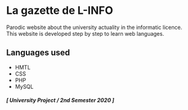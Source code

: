 # La gazette de L-INFO
Parodic website about the university actuality in the informatic licence.<br/>
This website is developed step by step to learn web languages.

## Languages used
- HMTL
- CSS 
- PHP
- MySQL

#### <em>[ University Project / 2nd Semester 2020 ]</em>
